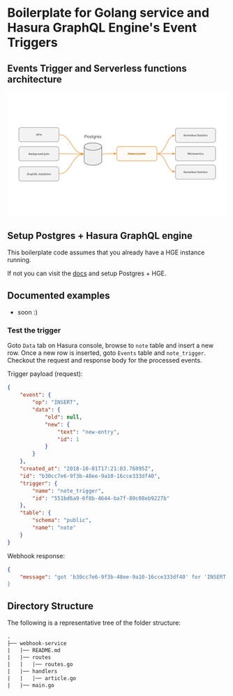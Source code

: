 # Boilerplate for Golang service and Hasura GraphQL Engine's Event Triggers

## Events Trigger and Serverless functions architecture

![Architecture diagram](assets/basic-event-triggers-arch-diagram.png)

## Setup Postgres + Hasura GraphQL engine
This boilerplate code assumes that you already have a HGE instance running.

If not you can visit the [docs](https://docs.hasura.io/1.0/graphql/manual/getting-started/index.html) and setup Postgres + HGE.

## Documented examples

* soon :)

### Test the trigger

Goto `Data` tab on Hasura console, browse to `note` table and insert a new row.
Once a new row is inserted, goto `Events` table and `note_trigger`. Checkout the
request and response body for the processed events.

Trigger payload (request):
```json
{
    "event": {
        "op": "INSERT",
        "data": {
            "old": null,
            "new": {
                "text": "new-entry",
                "id": 1
            }
        }
    },
    "created_at": "2018-10-01T17:21:03.76895Z",
    "id": "b30cc7e6-9f3b-48ee-9a10-16cce333df40",
    "trigger": {
        "name": "note_trigger",
        "id": "551bd6a9-6f8b-4644-ba7f-80c08eb9227b"
    },
    "table": {
        "schema": "public",
        "name": "note"
    }
}
```

Webhook response:
```json
{
    "message": "got 'b30cc7e6-9f3b-48ee-9a10-16cce333df40' for 'INSERT' operation on 'note' 
}
```

## Directory Structure

The following is a representative tree of the folder structure:

    .
    ├── webhook-service
    |   |── README.md
    |   |── routes
    |   |   |── routes.go
    |   |── handlers
    |   |   |── article.go
    |   |── main.go
